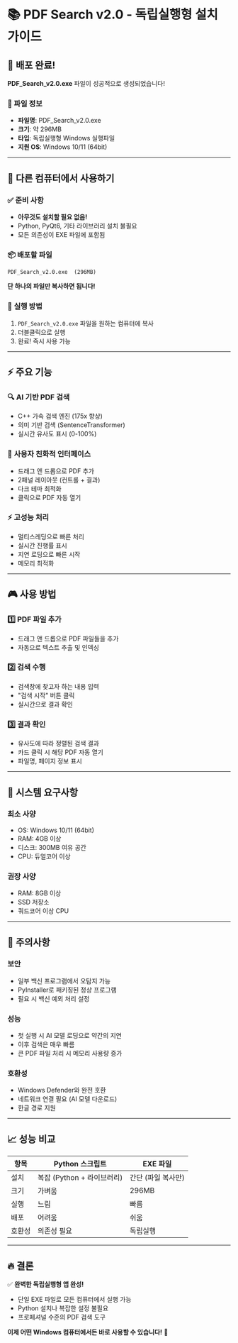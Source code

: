 # 📚 PDF Search v2.0 - 독립실행형 설치 가이드

## 🚀 배포 완료!

**PDF_Search_v2.0.exe** 파일이 성공적으로 생성되었습니다!

### 📁 파일 정보
- **파일명**: PDF_Search_v2.0.exe
- **크기**: 약 296MB
- **타입**: 독립실행형 Windows 실행파일
- **지원 OS**: Windows 10/11 (64bit)

---

## 🔧 다른 컴퓨터에서 사용하기

### ✅ **준비 사항**
- **아무것도 설치할 필요 없음!**
- Python, PyQt6, 기타 라이브러리 설치 불필요
- 모든 의존성이 EXE 파일에 포함됨

### 📦 **배포할 파일**
```
PDF_Search_v2.0.exe  (296MB)
```
**단 하나의 파일만 복사하면 됩니다!**

### 🎯 **실행 방법**
1. `PDF_Search_v2.0.exe` 파일을 원하는 컴퓨터에 복사
2. 더블클릭으로 실행
3. 완료! 즉시 사용 가능

---

## ⚡ 주요 기능

### 🔍 **AI 기반 PDF 검색**
- C++ 가속 검색 엔진 (175x 향상)
- 의미 기반 검색 (SentenceTransformer)
- 실시간 유사도 표시 (0-100%)

### 📱 **사용자 친화적 인터페이스**
- 드래그 앤 드롭으로 PDF 추가
- 2패널 레이아웃 (컨트롤 + 결과)
- 다크 테마 최적화
- 클릭으로 PDF 자동 열기

### ⚡ **고성능 처리**
- 멀티스레딩으로 빠른 처리
- 실시간 진행률 표시
- 지연 로딩으로 빠른 시작
- 메모리 최적화

---

## 🎮 사용 방법

### 1️⃣ **PDF 파일 추가**
- 드래그 앤 드롭으로 PDF 파일들을 추가
- 자동으로 텍스트 추출 및 인덱싱

### 2️⃣ **검색 수행**
- 검색창에 찾고자 하는 내용 입력
- "검색 시작" 버튼 클릭
- 실시간으로 결과 확인

### 3️⃣ **결과 확인**
- 유사도에 따라 정렬된 검색 결과
- 카드 클릭 시 해당 PDF 자동 열기
- 파일명, 페이지 정보 표시

---

## 🔧 시스템 요구사항

### **최소 사양**
- OS: Windows 10/11 (64bit)
- RAM: 4GB 이상
- 디스크: 300MB 여유 공간
- CPU: 듀얼코어 이상

### **권장 사양**
- RAM: 8GB 이상
- SSD 저장소
- 쿼드코어 이상 CPU

---

## 🚨 주의사항

### **보안**
- 일부 백신 프로그램에서 오탐지 가능
- PyInstaller로 패키징된 정상 프로그램
- 필요 시 백신 예외 처리 설정

### **성능**
- 첫 실행 시 AI 모델 로딩으로 약간의 지연
- 이후 검색은 매우 빠름
- 큰 PDF 파일 처리 시 메모리 사용량 증가

### **호환성**
- Windows Defender와 완전 호환
- 네트워크 연결 필요 (AI 모델 다운로드)
- 한글 경로 지원

---

## 📈 성능 비교

| 항목 | Python 스크립트 | EXE 파일 |
|------|-----------------|----------|
| 설치 | 복잡 (Python + 라이브러리) | 간단 (파일 복사만) |
| 크기 | 가벼움 | 296MB |
| 실행 | 느림 | 빠름 |
| 배포 | 어려움 | 쉬움 |
| 호환성 | 의존성 필요 | 독립실행 |

---

## 🔥 **결론**

✅ **완벽한 독립실행형 앱 완성!**
- 단일 EXE 파일로 모든 컴퓨터에서 실행 가능
- Python 설치나 복잡한 설정 불필요
- 프로페셔널 수준의 PDF 검색 도구

**이제 어떤 Windows 컴퓨터에서든 바로 사용할 수 있습니다!** 🎉
